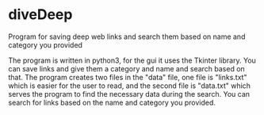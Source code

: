 # diveDeep
Program for saving deep web links and search them based on name and category you provided

The program is written in python3, for the gui it uses the Tkinter library.
You can save links and give them a category and name and search based on that.
The program creates two files in the "data" file, one file is "links.txt" which is easier for the user to read, and the second file 
is "data.txt" which serves the program to find the necessary data during the search. You can search for links based on the name and category you provided.

